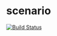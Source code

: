 # scenario
[![Build Status](https://travis-ci.com/Prifiz/scenario.svg?branch=graph-based-approach)](https://travis-ci.com/Prifiz/scenario)
